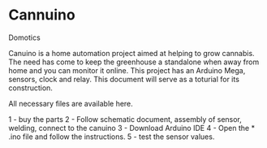 # Cannuino
Domotics

Canuino is a home automation project aimed at helping to grow cannabis.
The need has come to keep the greenhouse a standalone when away from home and you can monitor it online.
This project has an Arduino Mega, sensors, clock and relay.
This document will serve as a toturial for its construction.

All necessary files are available here.

1 - buy the parts
2 - Follow schematic document, assembly of sensor, welding, connect to the canuino
3 - Download Arduino IDE 
4 - Open the * .ino file and follow the instructions.
5 - test the sensor values.
